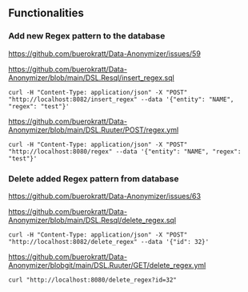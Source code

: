 ## Functionalities

### Add new Regex pattern to the database

https://github.com/buerokratt/Data-Anonymizer/issues/59

https://github.com/buerokratt/Data-Anonymizer/blob/main/DSL.Resql/insert_regex.sql

```
curl -H "Content-Type: application/json" -X "POST" "http://localhost:8082/insert_regex" --data '{"entity": "NAME", "regex": "test"}'
```

https://github.com/buerokratt/Data-Anonymizer/blob/main/DSL.Ruuter/POST/regex.yml

```
curl -H "Content-Type: application/json" -X "POST" "http://localhost:8080/regex" --data '{"entity": "NAME", "regex": "test"}'
``` 

### Delete added Regex pattern from database

https://github.com/buerokratt/Data-Anonymizer/issues/63

https://github.com/buerokratt/Data-Anonymizer/blob/main/DSL.Resql/delete_regex.sql

```
curl -H "Content-Type: application/json" -X "POST" "http://localhost:8082/delete_regex" --data '{"id": 32}'
```

https://github.com/buerokratt/Data-Anonymizer/blobgit/main/DSL.Ruuter/GET/delete_regex.yml

```
curl "http://localhost:8080/delete_regex?id=32"
```
